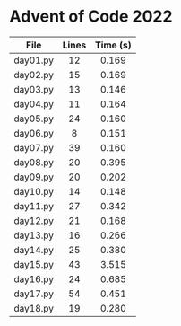 # Advent of Code 2022

| File        | Lines | Time (s)          |
| ------------- |:-------------:|:-------------:|
|day01.py|      12|0.169|
|day02.py|      15|0.169|
|day03.py|      13|0.146|
|day04.py|      11|0.164|
|day05.py|      24|0.160|
|day06.py|       8|0.151|
|day07.py|      39|0.160|
|day08.py|      20|0.395|
|day09.py|      20|0.202|
|day10.py|      14|0.148|
|day11.py|      27|0.342|
|day12.py|      21|0.168|
|day13.py|      16|0.266|
|day14.py|      25|0.380|
|day15.py|      43|3.515|
|day16.py|      24|0.685|
|day17.py|      54|0.451|
|day18.py|      19|0.280|